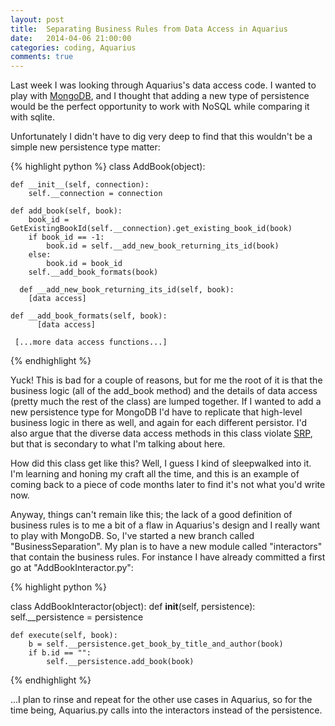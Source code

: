 ```yaml
---
layout: post
title:  Separating Business Rules from Data Access in Aquarius
date:   2014-04-06 21:00:00
categories: coding, Aquarius
comments: true
---
```


Last week I was looking through Aquarius's data access code. I wanted to play with <a href="http://www.mongodb.com/">MongoDB</a>, and I thought that adding a new type of persistence would be the perfect opportunity to work with NoSQL while comparing it with sqlite.

Unfortunately I didn't have to dig very deep to find that this wouldn't be a simple new persistence type matter:

{% highlight python %}
class AddBook(object):

    def __init__(self, connection):
        self.__connection = connection

    def add_book(self, book):
        book_id = GetExistingBookId(self.__connection).get_existing_book_id(book)
        if book_id == -1:
            book.id = self.__add_new_book_returning_its_id(book)
        else:
            book.id = book_id
        self.__add_book_formats(book)

	  def __add_new_book_returning_its_id(self, book):
        [data access]

    def __add_book_formats(self, book):
	 	  [data access]

	 [...more data access functions...]
{% endhighlight %}

Yuck! This is bad for a couple of reasons, but for me the root of it is that the business logic (all of the add\_book method) and the details of data access (pretty much the rest of the class) are lumped together. If I wanted to add a new persistence type for MongoDB I'd have to replicate that high-level business logic in there as well, and again for each different persistor. I'd also argue that the diverse data access methods in this class violate <a href="http://en.wikipedia.org/wiki/Single_responsibility_principle" title="Single Responsibility Principle">SRP</a>, but that is secondary to what I'm talking about here.

How did this class get like this? Well, I guess I kind of sleepwalked into it. I'm learning and honing my craft all the time, and this is an example of coming back to a piece of code months later to find it's not what you'd write now.

Anyway, things can't remain like this; the lack of a good definition of business rules is to me a bit of a flaw in Aquarius's design and I really want to play with MongoDB. So, I've started a new branch called "BusinessSeparation". My plan is to have a new module called "interactors" that contain the business rules. For instance I have already committed a first go at "AddBookInteractor.py":

{% highlight python %}

class AddBookInteractor(object):
    def __init__(self, persistence):
        self.__persistence = persistence

    def execute(self, book):
        b = self.__persistence.get_book_by_title_and_author(book)
        if b.id == "":
            self.__persistence.add_book(book)
{% endhighlight %}

...I plan to rinse and repeat for the other use cases in Aquarius, so for the time being, Aquarius.py calls into the interactors instead of the persistence.